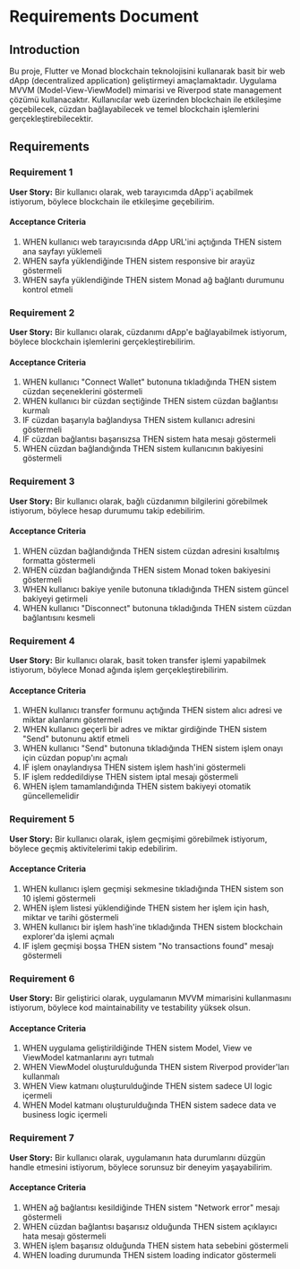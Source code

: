 # Requirements Document

## Introduction

Bu proje, Flutter ve Monad blockchain teknolojisini kullanarak basit bir web dApp (decentralized application) geliştirmeyi amaçlamaktadır. Uygulama MVVM (Model-View-ViewModel) mimarisi ve Riverpod state management çözümü kullanacaktır. Kullanıcılar web üzerinden blockchain ile etkileşime geçebilecek, cüzdan bağlayabilecek ve temel blockchain işlemlerini gerçekleştirebilecektir.

## Requirements

### Requirement 1

**User Story:** Bir kullanıcı olarak, web tarayıcımda dApp'i açabilmek istiyorum, böylece blockchain ile etkileşime geçebilirim.

#### Acceptance Criteria

1. WHEN kullanıcı web tarayıcısında dApp URL'ini açtığında THEN sistem ana sayfayı yüklemeli
2. WHEN sayfa yüklendiğinde THEN sistem responsive bir arayüz göstermeli
3. WHEN sayfa yüklendiğinde THEN sistem Monad ağ bağlantı durumunu kontrol etmeli

### Requirement 2

**User Story:** Bir kullanıcı olarak, cüzdanımı dApp'e bağlayabilmek istiyorum, böylece blockchain işlemlerini gerçekleştirebilirim.

#### Acceptance Criteria

1. WHEN kullanıcı "Connect Wallet" butonuna tıkladığında THEN sistem cüzdan seçeneklerini göstermeli
2. WHEN kullanıcı bir cüzdan seçtiğinde THEN sistem cüzdan bağlantısı kurmalı
3. IF cüzdan başarıyla bağlandıysa THEN sistem kullanıcı adresini göstermeli
4. IF cüzdan bağlantısı başarısızsa THEN sistem hata mesajı göstermeli
5. WHEN cüzdan bağlandığında THEN sistem kullanıcının bakiyesini göstermeli

### Requirement 3

**User Story:** Bir kullanıcı olarak, bağlı cüzdanımın bilgilerini görebilmek istiyorum, böylece hesap durumumu takip edebilirim.

#### Acceptance Criteria

1. WHEN cüzdan bağlandığında THEN sistem cüzdan adresini kısaltılmış formatta göstermeli
2. WHEN cüzdan bağlandığında THEN sistem Monad token bakiyesini göstermeli
3. WHEN kullanıcı bakiye yenile butonuna tıkladığında THEN sistem güncel bakiyeyi getirmeli
4. WHEN kullanıcı "Disconnect" butonuna tıkladığında THEN sistem cüzdan bağlantısını kesmeli

### Requirement 4

**User Story:** Bir kullanıcı olarak, basit token transfer işlemi yapabilmek istiyorum, böylece Monad ağında işlem gerçekleştirebilirim.

#### Acceptance Criteria

1. WHEN kullanıcı transfer formunu açtığında THEN sistem alıcı adresi ve miktar alanlarını göstermeli
2. WHEN kullanıcı geçerli bir adres ve miktar girdiğinde THEN sistem "Send" butonunu aktif etmeli
3. WHEN kullanıcı "Send" butonuna tıkladığında THEN sistem işlem onayı için cüzdan popup'ını açmalı
4. IF işlem onaylandıysa THEN sistem işlem hash'ini göstermeli
5. IF işlem reddedildiyse THEN sistem iptal mesajı göstermeli
6. WHEN işlem tamamlandığında THEN sistem bakiyeyi otomatik güncellemelidir

### Requirement 5

**User Story:** Bir kullanıcı olarak, işlem geçmişimi görebilmek istiyorum, böylece geçmiş aktivitelerimi takip edebilirim.

#### Acceptance Criteria

1. WHEN kullanıcı işlem geçmişi sekmesine tıkladığında THEN sistem son 10 işlemi göstermeli
2. WHEN işlem listesi yüklendiğinde THEN sistem her işlem için hash, miktar ve tarihi göstermeli
3. WHEN kullanıcı bir işlem hash'ine tıkladığında THEN sistem blockchain explorer'da işlemi açmalı
4. IF işlem geçmişi boşsa THEN sistem "No transactions found" mesajı göstermeli

### Requirement 6

**User Story:** Bir geliştirici olarak, uygulamanın MVVM mimarisini kullanmasını istiyorum, böylece kod maintainability ve testability yüksek olsun.

#### Acceptance Criteria

1. WHEN uygulama geliştirildiğinde THEN sistem Model, View ve ViewModel katmanlarını ayrı tutmalı
2. WHEN ViewModel oluşturulduğunda THEN sistem Riverpod provider'ları kullanmalı
3. WHEN View katmanı oluşturulduğinde THEN sistem sadece UI logic içermeli
4. WHEN Model katmanı oluşturulduğında THEN sistem sadece data ve business logic içermeli

### Requirement 7

**User Story:** Bir kullanıcı olarak, uygulamanın hata durumlarını düzgün handle etmesini istiyorum, böylece sorunsuz bir deneyim yaşayabilirim.

#### Acceptance Criteria

1. WHEN ağ bağlantısı kesildiğinde THEN sistem "Network error" mesajı göstermeli
2. WHEN cüzdan bağlantısı başarısız olduğunda THEN sistem açıklayıcı hata mesajı göstermeli
3. WHEN işlem başarısız olduğunda THEN sistem hata sebebini göstermeli
4. WHEN loading durumunda THEN sistem loading indicator göstermeli